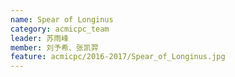 ```yaml
---
name: Spear of Longinus
category: acmicpc_team
leader: 苏雨峰
member: 刘予希、张凯羿
feature: acmicpc/2016-2017/Spear_of_Longinus.jpg
---
```

